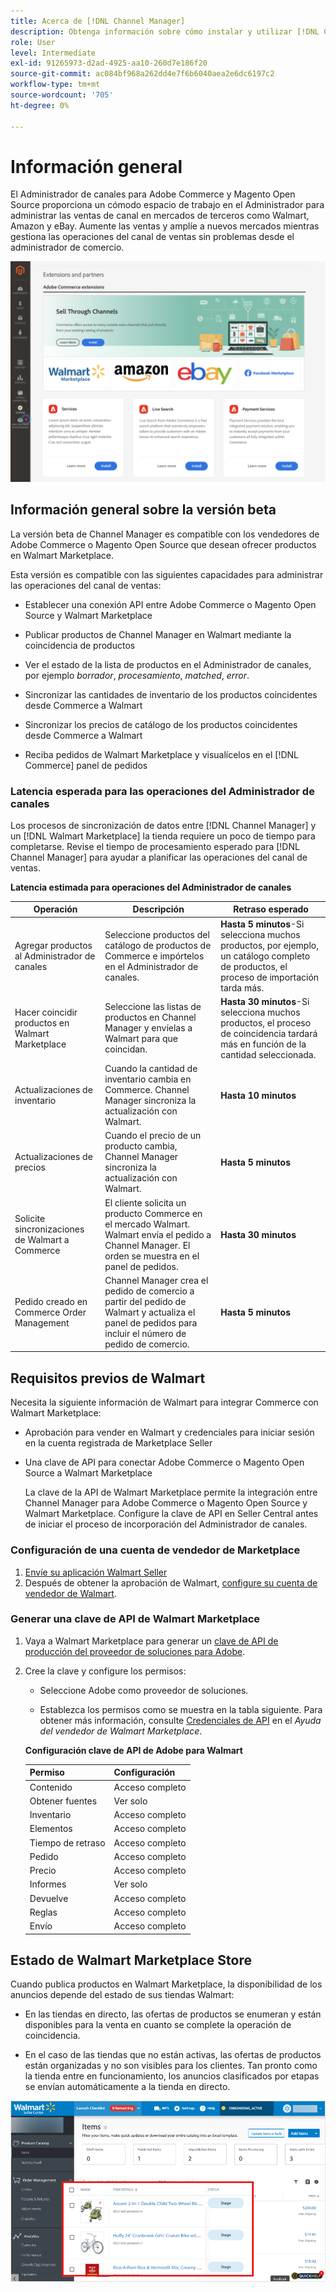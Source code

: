 ```yaml
---
title: Acerca de [!DNL Channel Manager]
description: Obtenga información sobre cómo instalar y utilizar [!DNL Channel Manager] para integrar tiendas de Adobe Commerce y Magento Open Source con mercados de terceros, y crear un canal de ventas para administrar ofertas de venta, precios, inventarios y ventas sin problemas desde su administrador de comercio.
role: User
level: Intermediate
exl-id: 91265973-d2ad-4925-aa10-260d7e186f20
source-git-commit: ac084bf968a262dd4e7f6b6040aea2e6dc6197c2
workflow-type: tm+mt
source-wordcount: '705'
ht-degree: 0%

---
```


# Información general

El Administrador de canales para Adobe Commerce y Magento Open Source proporciona un cómodo espacio de trabajo en el Administrador para administrar las ventas de canal en mercados de terceros como Walmart, Amazon y eBay. Aumente las ventas y amplíe a nuevos mercados mientras gestiona las operaciones del canal de ventas sin problemas desde el administrador de comercio.

![[!DNL Channel Manager] vista de administración de extensiones](assets/channel-manager-admin-entry-page.png)

## Información general sobre la versión beta

La versión beta de Channel Manager es compatible con los vendedores de Adobe Commerce o Magento Open Source que desean ofrecer productos en Walmart Marketplace.

Esta versión es compatible con las siguientes capacidades para administrar las operaciones del canal de ventas:

* Establecer una conexión API entre Adobe Commerce o Magento Open Source y Walmart Marketplace

* Publicar productos de Channel Manager en Walmart mediante la coincidencia de productos

* Ver el estado de la lista de productos en el Administrador de canales, por ejemplo *borrador*, *procesamiento*, *matched*, *error*.

* Sincronizar las cantidades de inventario de los productos coincidentes desde Commerce a Walmart

* Sincronizar los precios de catálogo de los productos coincidentes desde Commerce a Walmart

* Reciba pedidos de Walmart Marketplace y visualícelos en el [!DNL Commerce] panel de pedidos

### Latencia esperada para las operaciones del Administrador de canales

Los procesos de sincronización de datos entre [!DNL Channel Manager] y un [!DNL Walmart Marketplace] la tienda requiere un poco de tiempo para completarse. Revise el tiempo de procesamiento esperado para [!DNL Channel Manager] para ayudar a planificar las operaciones del canal de ventas.

**Latencia estimada para operaciones del Administrador de canales**

| **Operación** | **Descripción** | **Retraso esperado** |
|--------------------------------------------|-----------------------------------------------------------------------------------------------------------------------------------------------|---------------------------------------------------------------------------------------------------------------------------|
| Agregar productos al Administrador de canales | Seleccione productos del catálogo de productos de Commerce e impórtelos en el Administrador de canales. | **Hasta 5 minutos**-Si selecciona muchos productos, por ejemplo, un catálogo completo de productos, el proceso de importación tarda más. |
| Hacer coincidir productos en Walmart Marketplace | Seleccione las listas de productos en Channel Manager y envíelas a Walmart para que coincidan. | **Hasta 30 minutos**-Si selecciona muchos productos, el proceso de coincidencia tardará más en función de la cantidad seleccionada. |
| Actualizaciones de inventario | Cuando la cantidad de inventario cambia en Commerce. Channel Manager sincroniza la actualización con Walmart. | **Hasta 10 minutos** |
| Actualizaciones de precios | Cuando el precio de un producto cambia, Channel Manager sincroniza la actualización con Walmart. | **Hasta 5 minutos** |
| Solicite sincronizaciones de Walmart a Commerce | El cliente solicita un producto Commerce en el mercado Walmart. Walmart envía el pedido a Channel Manager. El orden se muestra en el panel de pedidos. | **Hasta 30 minutos** |
| Pedido creado en Commerce Order Management | Channel Manager crea el pedido de comercio a partir del pedido de Walmart y actualiza el panel de pedidos para incluir el número de pedido de comercio. | **Hasta 5 minutos** |

## Requisitos previos de Walmart

Necesita la siguiente información de Walmart para integrar Commerce con Walmart Marketplace:

* Aprobación para vender en Walmart y credenciales para iniciar sesión en la cuenta registrada de Marketplace Seller

* Una clave de API para conectar Adobe Commerce o Magento Open Source a Walmart Marketplace

   La clave de la API de Walmart Marketplace permite la integración entre Channel Manager para Adobe Commerce o Magento Open Source y Walmart Marketplace. Configure la clave de API en Seller Central antes de iniciar el proceso de incorporación del Administrador de canales.

### Configuración de una cuenta de vendedor de Marketplace

1. [Envíe su aplicación Walmart Seller](https://marketplace-apply.walmart.com/apply?id=0014M00001zivMpQAI)
2. Después de obtener la aprobación de Walmart, [configure su cuenta de vendedor de Walmart](https://sellerhelp.walmart.com/seller/s/guide?article=000008219).

### Generar una clave de API de Walmart Marketplace

1. Vaya a Walmart Marketplace para generar un [clave de API de producción del proveedor de soluciones para Adobe](https://developer.walmart.com/#preloginModal?redirectUri=https%3A%2F%2Fdeveloper.walmart.com%2Faccount%2FgenerateKey).

1. Cree la clave y configure los permisos:

   * Seleccione Adobe como proveedor de soluciones.

   * Establezca los permisos como se muestra en la tabla siguiente. Para obtener más información, consulte [Credenciales de API](https://sellerhelp.walmart.com/seller/s/guide?article=000006422) en el *Ayuda del vendedor de Walmart Marketplace*.

   **Configuración clave de API de Adobe para Walmart**

   | **Permiso** | **Configuración** |
   |----------------|-------------|
   | Contenido | Acceso completo |
   | Obtener fuentes | Ver solo |
   | Inventario | Acceso completo |
   | Elementos | Acceso completo |
   | Tiempo de retraso | Acceso completo |
   | Pedido | Acceso completo |
   | Precio | Acceso completo |
   | Informes | Ver solo |
   | Devuelve | Acceso completo |
   | Reglas | Acceso completo |
   | Envío | Acceso completo |

## Estado de Walmart Marketplace Store

Cuando publica productos en Walmart Marketplace, la disponibilidad de los anuncios depende del estado de sus tiendas Walmart:

* En las tiendas en directo, las ofertas de productos se enumeran y están disponibles para la venta en cuanto se complete la operación de coincidencia.

* En el caso de las tiendas que no están activas, las ofertas de productos están organizadas y no son visibles para los clientes. Tan pronto como la tienda entre en funcionamiento, los anuncios clasificados por etapas se envían automáticamente a la tienda en directo.


![[!DNL Walmart Seller Central] productos clasificados](assets/walmart-seller-central-staged.png)
